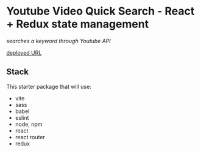 # Youtube Video Quick Search - React + Redux state management

*searches a keyword through Youtube API*

[deployed URL](https://youtube-video-search.onrender.com)

## Stack

This starter package that will use:

- vite
- sass
- babel
- eslint
- node, npm
- react
- react router
- redux
